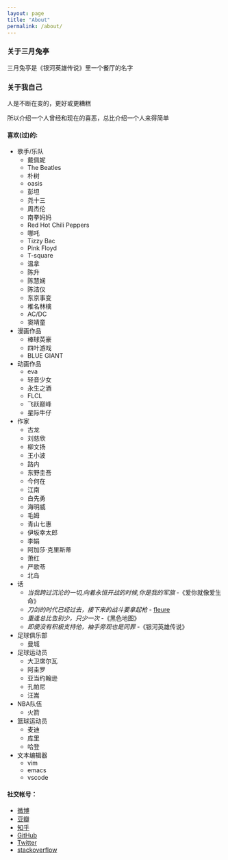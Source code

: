 ```yaml
---
layout: page
title: "About"
permalink: /about/
---
```



### 关于三月兔亭

三月兔亭是《银河英雄传说》里一个餐厅的名字


### 关于我自己

人是不断在变的，更好或更糟糕

所以介绍一个人曾经和现在的喜恶，总比介绍一个人来得简单


#### 喜欢(过)的:
- 歌手/乐队
    - 戴佩妮
    - The Beatles
    - 朴树
    - oasis
    - 彭坦
    - 尧十三
    - 周杰伦
    - 南拳妈妈
    - Red Hot Chili Peppers
    - 哪吒
    - Tizzy Bac
    - Pink Floyd
    - T-square
    - 温拿
    - 陈升
    - 陈慧娴
    - 陈洁仪
    - 东京事变
    - 椎名林檎
    - AC/DC
    - 窦靖童
- 漫画作品
    - 棒球英豪
    - 四叶游戏
    - BLUE GIANT
- 动画作品
    - eva
    - 轻音少女
    - 永生之酒
    - FLCL
    - 飞跃巅峰
    - 星际牛仔
- 作家
    - 古龙
    - 刘慈欣
    - 柳文扬
    - 王小波
    - 路内
    - 东野圭吾
    - 今何在
    - 江南
    - 白先勇
    - 海明威
    - 毛姆
    - 青山七惠
    - 伊坂幸太郎
    - 李娟
    - 阿加莎·克里斯蒂
    - 萧红
    - 严歌苓
    - 北岛
- 话
    - _当我跨过沉沦的一切,向着永恒开战的时候,你是我的军旗_ -《爱你就像爱生命》
    - _刀剑的时代已经过去，接下来的战斗要拿起枪_ - [fleure](https://www.douban.com/people/fleure/)
    - _重逢总比告别少，只少一次_ -《黑色地图》
    - _即便没有积极支持他，袖手旁观也是同罪_  -《银河英雄传说》
- 足球俱乐部
    - 曼城
- 足球运动员
    - 大卫席尔瓦
    - 阿圭罗
    - 亚当约翰逊
    - 孔帕尼
    - 汪嵩
- NBA队伍
    - 火箭
- 篮球运动员
    - 麦迪
    - 库里
    - 哈登
- 文本编辑器
    - vim
    - emacs
    - vscode


#### 社交帐号：
- [微博](https://weibo.com/cadl)
- [豆瓣](https://www.douban.com/people/ctrlaltdeletel/)
- [知乎](https://www.zhihu.com/people/cadl)
- [GitHub](https://github.com/cadl)
- [Twitter](https://twitter.com/ctrlaltdeletel)
- [stackoverflow](https://stackoverflow.com/users/1600743/cadl)
